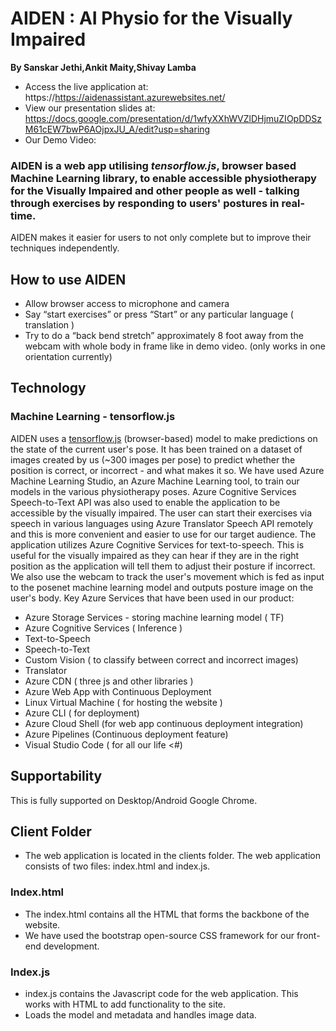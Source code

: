 # AIDEN : AI Physio for the Visually Impaired

**By Sanskar Jethi,Ankit Maity,Shivay Lamba**

-   Access the live application at: https://https://aidenassistant.azurewebsites.net/
-   View our presentation slides at: https://docs.google.com/presentation/d/1wfyXXhWVZlDHjmuZIOpDDSzM61cEW7bwP6AOjpxJU_A/edit?usp=sharing
-   Our Demo Video:
    

### AIDEN is a web app utilising **_tensorflow.js_**, browser based Machine Learning library, to enable accessible physiotherapy for the Visually Impaired and other people as well - talking through exercises by responding to users' postures in real-time.

AIDEN makes it easier for users to not only complete but to improve their techniques independently.

## How to use AIDEN

-   Allow browser access to microphone and camera
-   Say “start exercises” or press “Start” or any particular language ( translation )
-   Try to do a “back bend stretch” approximately 8 foot away from the webcam with whole body in frame like in demo video. (only works in one orientation currently)

## Technology

### Machine Learning - tensorflow.js

AIDEN uses a [tensorflow.js](https://www.tensorflow.org/js)  (browser-based) model to make predictions on the state of the current user's pose. It has been trained on a dataset of images created by us (~300 images per pose) to predict whether the position is correct, or incorrect - and what makes it so.
We have used Azure Machine Learning Studio, an Azure Machine Learning tool, to train our models in the various physiotherapy poses.
Azure Cognitive Services Speech-to-Text API was also used to enable the application to be accessible by the visually impaired. The user can start their exercises via speech in various languages using Azure Translator Speech API remotely and this is more convenient and easier to use for our target audience. 
The application utilizes Azure Cognitive Services for text-to-speech. This is useful for the visually impaired as they can hear if they are in the right position as the application will tell them to adjust their posture if incorrect.
We also use the webcam to track the user's movement which is fed as input to the posenet machine learning model and outputs posture image on the user's body.
Key Azure Services that have been used in our product: 

- Azure Storage Services - storing machine learning model ( TF)
- Azure Cognitive Services ( Inference )
- Text-to-Speech   
- Speech-to-Text
- Custom Vision ( to classify between correct and incorrect images)
- Translator  
- Azure CDN   ( three js and other libraries ) 
- Azure Web App with Continuous Deployment  
- Linux Virtual Machine ( for hosting the website ) 
- Azure CLI  ( for deployment)
- Azure Cloud Shell (for web app continuous deployment integration)
- Azure Pipelines (Continuous deployment feature)
- Visual Studio Code ( for all our life <#)


## Supportability

This is fully supported on Desktop/Android Google Chrome.


## Client Folder

-   The web application is located in the clients folder. The web application consists of two files: index.html and index.js.

### Index.html

-   The index.html contains all the HTML that forms the backbone of the website.
-   We have used the bootstrap open-source CSS framework for our front-end development.

### Index.js

-   index.js contains the Javascript code for the web application. This works with HTML to add functionality to the site.
-   Loads the model and metadata and handles image data.
